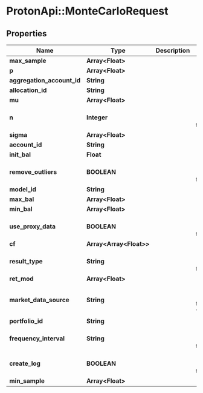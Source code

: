 # ProtonApi::MonteCarloRequest

## Properties
Name | Type | Description | Notes
------------ | ------------- | ------------- | -------------
**max_sample** | **Array&lt;Float&gt;** |  | [optional] 
**p** | **Array&lt;Float&gt;** |  | [optional] 
**aggregation_account_id** | **String** |  | [optional] 
**allocation_id** | **String** |  | [optional] 
**mu** | **Array&lt;Float&gt;** |  | [optional] 
**n** | **Integer** |  | [optional] [default to 1000]
**sigma** | **Array&lt;Float&gt;** |  | [optional] 
**account_id** | **String** |  | [optional] 
**init_bal** | **Float** |  | [optional] 
**remove_outliers** | **BOOLEAN** |  | [optional] [default to false]
**model_id** | **String** |  | [optional] 
**max_bal** | **Array&lt;Float&gt;** |  | [optional] 
**min_bal** | **Array&lt;Float&gt;** |  | [optional] 
**use_proxy_data** | **BOOLEAN** |  | [optional] [default to false]
**cf** | **Array&lt;Array&lt;Float&gt;&gt;** |  | 
**result_type** | **String** |  | [optional] [default to &#39;raw&#39;]
**ret_mod** | **Array&lt;Float&gt;** |  | [optional] 
**market_data_source** | **String** |  | [optional] [default to &#39;nucleus&#39;]
**portfolio_id** | **String** |  | [optional] 
**frequency_interval** | **String** |  | [optional] [default to &#39;year&#39;]
**create_log** | **BOOLEAN** |  | [optional] [default to false]
**min_sample** | **Array&lt;Float&gt;** |  | [optional] 


